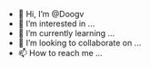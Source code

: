 - 👋 Hi, I’m @Doogv
- 👀 I’m interested in ...
- 🌱 I’m currently learning ...
- 💞️ I’m looking to collaborate on ...
- 📫 How to reach me ...

<!---
Doogv/Doogv is a ✨ special ✨ repository because its `README.md` (this file) appears on your GitHub profile.
You can click the Preview link to take a look at your changes.
--->
